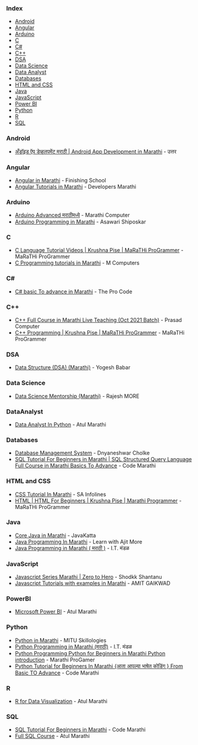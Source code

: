 ### Index

* [Android](#android)
* [Angular](#angular)
* [Arduino](#arduino)
* [C](#c)
* [C#](#csharp)
* [C++](#cpp)
* [DSA](#dsa)
* [Data Science](#datascience)
* [Data Analyst](#dataanalyst)
* [Databases](#databases)
* [HTML and CSS](#html-and-css)
* [Java](#java)
* [JavaScript](#javascript)
* [Power BI](#powerbi)
* [Python](#python)
* [R](#r)
* [SQL](#sql)



### Android

* [अँड्रॉइड ऍप डेव्हलपमेंट मराठी \| Android App Development in Marathi](https://youtube.com/playlist?list=PLy1NOWTMDFjDLCgmxRNLDJtlutJOYl2d7) - उत्तर


### Angular

* [Angular in Marathi](https://youtube.com/playlist?list=PLpDAynbYcV3sruD9MNfmZtimPCKHicA2V) - Finishing School
* [Angular Tutorials in Marathi](https://youtube.com/playlist?list=PLMs908ICeVMEBw4CevNdPvvIJDaQV1ISN) - Developers Marathi


### Arduino

* [Arduino Advanced मराठीमध्ये](https://www.youtube.com/playlist?list=PLYearvGpQL11nJ0duF_ZTE6Ks4-ML6WBS) - Marathi Computer
* [Arduino Programming in Marathi](https://youtube.com/playlist?list=PL8yOrZ6_TOt5Y-ZG34wLePPZsDaZpatqD) - Asawari Shiposkar


### <a id="c"></a>C

* [C Language Tutorial Videos \| Krushna Pise \| MaRaTHi ProGrammer](https://youtube.com/playlist?list=PLWSZr_wlNWax9fqyNyt6Q3ADBgwLE2HvU) - MaRaTHi ProGrammer
* [C Programming tutorials in Marathi](https://youtube.com/playlist?list=PLCx-k6Qe-qShOnyqpTckJd9qWflu0Ah5I) - M Computers


### <a id="csharp"></a>C#

* [C# basic To advance in Marathi](https://youtube.com/playlist?list=PLQX297IOnCYoDo0l80fQHQrCxF0PAx8zs) - The Pro Code


### <a id="cpp"></a>C++

* [C++ Full Course in Marathi Live Teaching (Oct 2021 Batch)](https://youtube.com/playlist?list=PLddGZGOJ3oy61NpGiR83kYQDK8nIeTcRX) - Prasad Computer
* [C++ Programming \| Krushna Pise \| MaRaTHi ProGrammer](https://youtube.com/playlist?list=PLWSZr_wlNWazn-waH7XkwE2VfT13f5oAG) - MaRaTHi ProGrammer

### DSA

* [Data Structure (DSA) (Marathi)](https://www.youtube.com/playlist?list=PLU7J10KW9nLCOM20EQgrHKDcUJfXvuCGG) - Yogesh Babar


### Data Science

* [Data Science Mentorship (Marathi)](https://youtube.com/playlist?list=PL9WbN_hBLtt9pYOryPps3J1M2ngFb5C14) - Rajesh MORE


### DataAnalyst

* [Data Analyst In Python](https://www.youtube.com/playlist?list=PL2MmZiE0Vh2_MKjCEcq4TeliODtPtYTVX) - Atul Marathi




### Databases

* [Database Management System](https://youtube.com/playlist?list=PLNUHhIfQzCNcVcVbMDI8jmjxbZ9u3QSUY) - Dnyaneshwar Cholke
* [SQL Tutorial For Beginners in Marathi \| SQL Structured Query Language Full Course in Marathi Basics To Advance](https://youtube.com/playlist?list=PLFwH5aoadVcnimSkNWYKUjsvOTXvVnfVw) - Code Marathi


### HTML and CSS  

* [CSS Tutorial In Marathi](https://youtube.com/playlist?list=PLWkJQ8CSXYd4wee103RY961OdWXwnHsBo) - SA Infolines
* [HTML \| HTML For Beginners \| Krushna Pise \| Marathi Programmer](https://youtube.com/playlist?list=PLWSZr_wlNWaw8_iFhKvrPKp1Uh2S1dXHk) - MaRaTHi ProGrammer


### Java

* [Core Java in Marathi](https://youtube.com/playlist?list=PLcb3cGQ8kyd_n-B6NWekCItJ-2SrRqm8-) - JavaKatta
* [Java Programming In Marathi](https://youtube.com/playlist?list=PLFNYRs6J377j9k2lXXewIxx2IfRKg4w1t) - Learn with Ajit More
* [Java Programming in Marathi ( मराठी )](https://youtube.com/playlist?list=PLI1D7QZwksP7_vZ-UxoSq0iA0k6uxrXuz) - I.T. मंडळ


### JavaScript

* [Javascript Series Marathi \| Zero to Hero](https://youtube.com/playlist?list=PLpHGE1RJRnR2dONhkep0994hYIAXj2trt) - Shodkk Shantanu
* [Javascript Tutorials with examples in Marathi](https://youtube.com/playlist?list=PL_9bg9gibAYofFlo--HF_j1NWKBoK58YL) - AMIT GAIKWAD

### PowerBI

* [Microsoft Power BI](https://www.youtube.com/playlist?list=PL2MmZiE0Vh29VqrRDPB1-kNzKsDyRm0Jx) - Atul Marathi




### Python

* [Python in Marathi](https://youtube.com/playlist?list=PL9D-kb1y7d4cL3xI0Wk1krRjjiPE4IPUd) - MITU Skillologies
* [Python Programming in Marathi (मराठी)](https://youtube.com/playlist?list=PLI1D7QZwksP64N_zkmXxr9DAzLy9mJClY) - I.T. मंडळ
* [Python Programming Python for Beginners in Marathi Python introduction](https://www.youtube.com/playlist?list=PLWSZr_wlNWaxiEQtqF5MkBsEoHZNF1kjn) - Marathi ProGamer
* [Python Tutorial for Beginners In Marathi {आता आपल्या भाषेत कोडिंग } From Basic TO Advance](https://youtube.com/playlist?list=PLFwH5aoadVcnfGG9WtTd-4qYO9gzk773P) - Code Marathi


### R

* [R for Data Visualization](https://www.youtube.com/playlist?list=PL2MmZiE0Vh2_J64aJbFs15Qd7H0V-7hNV) - Atul Marathi


### SQL

* [SQL Tutorial For Beginners in Marathi](https://www.youtube.com/playlist?list=PLFwH5aoadVcnimSkNWYKUjsvOTXvVnfVw) - Code Marathi
* [Full SQL Course](https://www.youtube.com/playlist?list=PL2MmZiE0Vh28z_4i6zVDvHlPNdb-vMjM9) - Atul Marathi

